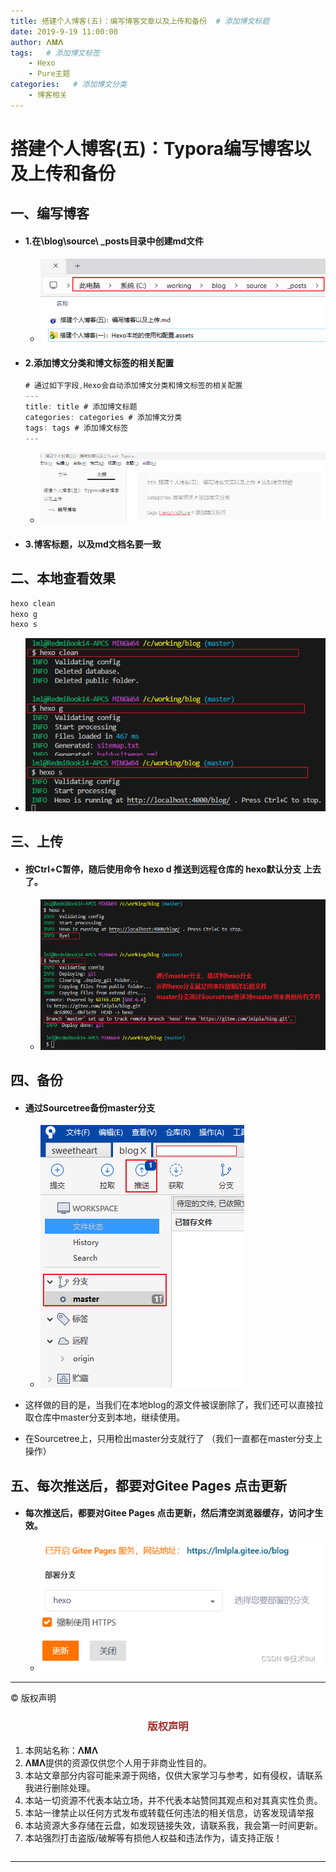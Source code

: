 ```yaml
---
title: 搭建个人博客(五)：编写博客文章以及上传和备份  # 添加博文标题
date: 2019-9-19 11:00:00
author: 𝚲𝚳𝚲
tags:   # 添加博文标签
	- Hexo
	- Pure主题
categories:   # 添加博文分类
	- 博客相关
---
```


# 搭建个人博客(五)：Typora编写博客以及上传和备份

## 一、编写博客

- #### 1.在\blog\source\ _posts目录中创建md文件
  - ![image-20240109024047012](https://raw.githubusercontent.com/protonlml/blogimages/master/imgs/202406160940683.png)

- #### 2.添加博文分类和博文标签的相关配置

  ```java
  # 通过如下字段,Hexo会自动添加博文分类和博文标签的相关配置
  ---
  title: title # 添加博文标题
  categories: categories # 添加博文分类
  tags: tags # 添加博文标签
  ---
  ```

  - ![image-20240109024337254](https://raw.githubusercontent.com/protonlml/blogimages/master/imgs/202406160940951.png)

- #### 3.博客标题，以及md文档名要一致

## 二、本地查看效果

```java
hexo clean
hexo g
hexo s
```

- ![image-20240109025003225](https://raw.githubusercontent.com/protonlml/blogimages/master/imgs/202406160940880.png)



## 三、上传

- #### 按Ctrl+C暂停，随后使用命令  hexo d  推送到远程仓库的  hexo默认分支  上去了。

  - ![image-20240109025556921](https://raw.githubusercontent.com/protonlml/blogimages/master/imgs/202406160940351.png)

## 四、备份

- #### 通过Sourcetree备份master分支

  - ![image-20240109030154242](https://raw.githubusercontent.com/protonlml/blogimages/master/imgs/202406160940968.png)

- 这样做的目的是，当我们在本地blog的源文件被误删除了，我们还可以直接拉取仓库中master分支到本地，继续使用。
- 在Sourcetree上，只用检出master分支就行了 （我们一直都在master分支上操作）

## 五、每次推送后，都要对Gitee Pages 点击更新

- #### 每次推送后，都要对Gitee Pages 点击更新，然后清空浏览器缓存，访问才生效。

  - ![image-20240109030926219](https://raw.githubusercontent.com/protonlml/blogimages/master/imgs/202406160941683.png)







----

© 版权声明

<escape>

<div>
    <h3 align="center"  style="color: brown;" >版权声明</h3>
    <table>
   		<tr>
    		<ol>
				<li>本网站名称：𝚲𝚳𝚲</li>
				<li>𝚲𝚳𝚲提供的资源仅供您个人用于非商业性目的。</li>
				<li>本站文章部分内容可能来源于网络，仅供大家学习与参考，如有侵权，请联系我进行删除处理。</li>
				<li>本站一切资源不代表本站立场，并不代表本站赞同其观点和对其真实性负责。</li>
        		<li>本站一律禁止以任何方式发布或转载任何违法的相关信息，访客发现请举报</li> 
        		<li>本站资源大多存储在云盘，如发现链接失效，请联系我，我会第一时间更新。</li>
        		<li>本站强烈打击盗版/破解等有损他人权益和违法作为，请支持正版！</li>  
			</ol>
		</tr>
	</table>
</div>


</escape>

----





